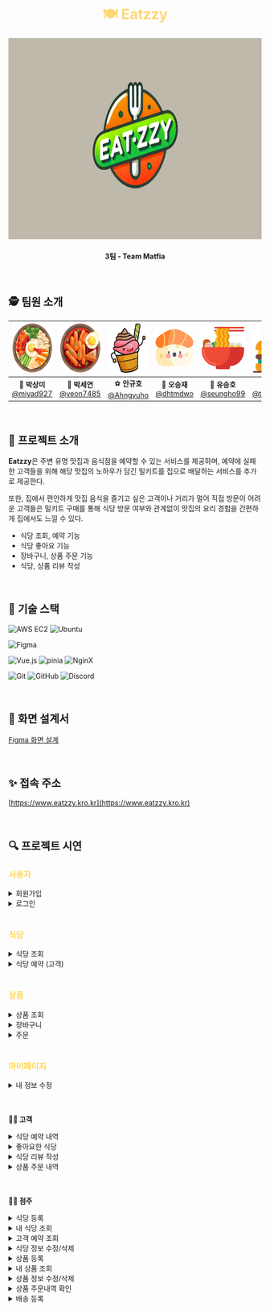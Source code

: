 <br>

<h1 align="center" style="color: #FFD675;">🍽️ Eatzzy </h1>

<div align="center">
  <img src="/public/image/logo.png" alt="eatzzy logo" width="800" height="400" />
</div>

<h4 align="center">3팀 - Team Matfia </h4>

<br>

## 🕵️ 팀원 소개

<div align="center">

|   <img src="/public/image/bibim.png" width="100" height="100"/>   |   <img src="/public/image/tteok.png" width="100" height="100"/>   | <img src="/public/image/icecream.png" width="100" height="100"/>  |  <img src="/public/image/sushi.png" width="100" height="100"/>  |    <img src="/public/image/ramen.png" width="100" height="100"/>    |     <img src="/public/image/burger.png" width="100" height="100"/>      |
| :--------------------------------------------------------: | :--------------------------------------------------------: | :--------------------------------------------------------: | :------------------------------------------------------: | :----------------------------------------------------------: | :--------------------------------------------------------------: |
| 🐰 **박상미**<br/>[@miyad927](https://github.com/miyad927) | 🧶 **박세연**<br/>[@yeon7485](https://github.com/yeon7485) | ⚽ **안규호**<br/>[@Ahngyuho](https://github.com/Ahngyuho) | 🤪 **오승재**<br/>[@dhtmdwo](https://github.com/dhtmdwo) | 🐢 **유승호**<br/>[@seungho99](https://github.com/seungho99) | 🐉 **천태훈**<br/>[@taehoon0518](https://github.com/taehoon0518) |

</div>
<br>

## 🍕 프로젝트 소개

**Eatzzy**은 주변 유명 맛집과 음식점을 예약할 수 있는 서비스를 제공하며, 예약에 실패한 고객들을 위해 해당 맛집의 노하우가 담긴 밀키트를 집으로 배달하는 서비스를 추가로 제공한다.

또한, 집에서 편안하게 맛집 음식을 즐기고 싶은 고객이나 거리가 멀어 직접 방문이 어려운 고객들은 밀키트 구매를 통해 식당 방문 여부와 관계없이 맛집의 요리 경험을 간편하게 집에서도 느낄 수 있다.

- 식당 조회, 예약 기능
- 식당 좋아요 기능
- 장바구니, 상품 주문 기능
- 식당, 상품 리뷰 작성

<br>

## 🍔 기술 스택

![AWS EC2](https://img.shields.io/badge/Amazon%20EC2-FF9900?style=for-the-badge&logo=Amazon%20EC2&logoColor=white)
![Ubuntu](https://img.shields.io/badge/ubuntu-E95420?style=for-the-badge&logo=ubuntu&logoColor=FFFFFF)

![Figma](https://img.shields.io/badge/figma-F24E1E.svg?style=for-the-badge&logo=figma&logoColor=white)

![Vue.js](https://img.shields.io/badge/vue.js-%2335495e.svg?style=for-the-badge&logo=vuedotjs&logoColor=%234FC08D) ![pinia](https://img.shields.io/badge/Pinia-ffd859?style=for-the-badge&logoColor=black) ![NginX](https://img.shields.io/badge/NginX-009639?style=for-the-badge&logo=nginx&logoColor=white)

![Git](https://img.shields.io/badge/git-%23F05033.svg?style=for-the-badge&logo=git&logoColor=white)
![GitHub](https://img.shields.io/badge/github-%23121011.svg?style=for-the-badge&logo=github&logoColor=white)
![Discord](https://img.shields.io/badge/Discord-5865F2.svg?style=for-the-badge&logo=discord&logoColor=white)

<br>

## 🎨 화면 설계서

[Figma 화면 설계](https://www.figma.com/design/leR9n5pKxLlldYIoeHpF1D/Eatzzy?node-id=0-1&t=tfu1BcA8m6TsxtLC-1)

<br>

## ✨ 접속 주소
[https://www.eatzzy.kro.kr](https://www.eatzzy.kro.kr)

<br>

## 🔍 프로젝트 시연

<h3 style="color: #ffd859">사용자</h3>
<details>
  <summary>회원가입</summary>
  <div markdown="1">
  <br>
  </div>
</details>

<details>
  <summary>로그인</summary>
  <div markdown="1">
  <br>
  </div>
</details>

<br>

<h3 style="color: #ffd859">식당</h3>

<details>
  <summary>식당 조회</summary>
  <div markdown="1">
  <br>

  </div>
</details>

<details>
  <summary>식당 예약 (고객)</summary>
  <div markdown="1">
  <br>

  </div>
</details>

<br>

<h3 style="color: #ffd859">상품</h3>

<details>
  <summary>상품 조회</summary>
   <div markdown="1">
  <br>
  </div>
</details>

<details>
  <summary>장바구니</summary>
   <div markdown="1">
  <br>
  </div>
</details>

<details>
  <summary>주문</summary>
   <div markdown="1">
  <br>
  </div>
</details>

<br>

<h3 style="color: #ffd859">마이페이지</h3>

<details>
  <summary>내 정보 수정</summary>
  <div markdown="1">
  <br>
  </div>
</details>

<br>
<br>

**🙋‍♀️ 고객**

<details>
  <summary>식당 예약 내역</summary>
  <div markdown="1">
  <br>

  </div>
</details>

<details>
  <summary>좋아요한 식당</summary>
  <div markdown="1">
  <br>
  </div>
</details>

<details>
  <summary>식당 리뷰 작성</summary>
  <div markdown="1">
  <br>
  </div>
</details>


<details>
  <summary>상품 주문 내역</summary>
  <div markdown="1">
  <br>
  </div>
</details>

<br>
<br>

**👨‍🍳 점주**

<details>
  <summary>식당 등록</summary>
  <div markdown="1">
  <br>
  </div>
</details>

<details>
  <summary>내 식당 조회</summary>
  <div markdown="1">
  <br>
  </div>
</details>

<details>
  <summary>고객 예약 조회</summary>
  <div markdown="1">
  <br>
  </div>
</details>

<details>
  <summary>식당 정보 수정/삭제</summary>
  <div markdown="1">
  <br>
  </div>
</details>

<details>
  <summary>상품 등록</summary>
  <div markdown="1">
  <br>
  </div>
</details>

<details>
  <summary>내 상품 조회</summary>
  <div markdown="1">
  <br>
  </div>
</details>

<details>
  <summary>상품 정보 수정/삭제</summary>
  <div markdown="1">
  <br>
  </div>
</details>

<details>
  <summary>상품 주문내역 확인</summary>
  <div markdown="1">
  <br>
  </div>
</details>

<details>
  <summary>배송 등록</summary>
  <div markdown="1">
  <br>
  </div>
</details>

<br>
